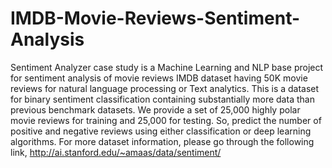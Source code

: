 # IMDB-Movie-Reviews-Sentiment-Analysis
Sentiment Analyzer case study is a Machine Learning and NLP base project for sentiment analysis of movie reviews
IMDB dataset having 50K movie reviews for natural language processing or Text analytics.
This is a dataset for binary sentiment classification containing substantially more data than previous benchmark datasets. We provide a set of 25,000 highly polar movie reviews for training and 25,000 for testing. So, predict the number of positive and negative reviews using either classification or deep learning algorithms.
For more dataset information, please go through the following link,
http://ai.stanford.edu/~amaas/data/sentiment/
